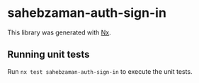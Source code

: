 # sahebzaman-auth-sign-in

This library was generated with [Nx](https://nx.dev).

## Running unit tests

Run `nx test sahebzaman-auth-sign-in` to execute the unit tests.
